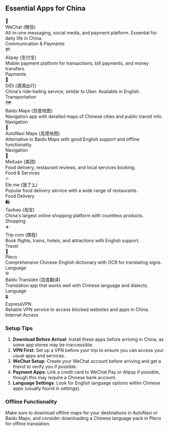 ## Essential Apps for China

<div class="app-grid">
  <div class="app-card">
    <div class="app-icon">📱</div>
    <div class="app-name">WeChat (微信)</div>
    <div class="app-description">All-in-one messaging, social media, and payment platform. Essential for daily life in China.</div>
    <div class="app-category">Communication & Payments</div>
  </div>
  
  <div class="app-card">
    <div class="app-icon">💳</div>
    <div class="app-name">Alipay (支付宝)</div>
    <div class="app-description">Mobile payment platform for transactions, bill payments, and money transfers.</div>
    <div class="app-category">Payments</div>
  </div>
  
  <div class="app-card">
    <div class="app-icon">🚕</div>
    <div class="app-name">DiDi (滴滴出行)</div>
    <div class="app-description">China's ride-hailing service, similar to Uber. Available in English.</div>
    <div class="app-category">Transportation</div>
  </div>
  
  <div class="app-card">
    <div class="app-icon">🗺️</div>
    <div class="app-name">Baidu Maps (百度地图)</div>
    <div class="app-description">Navigation app with detailed maps of Chinese cities and public transit info.</div>
    <div class="app-category">Navigation</div>
  </div>
  
  <div class="app-card">
    <div class="app-icon">🧭</div>
    <div class="app-name">AutoNavi Maps (高德地图)</div>
    <div class="app-description">Alternative to Baidu Maps with good English support and offline functionality.</div>
    <div class="app-category">Navigation</div>
  </div>
  
  <div class="app-card">
    <div class="app-icon">🍴</div>
    <div class="app-name">Meituan (美团)</div>
    <div class="app-description">Food delivery, restaurant reviews, and local services booking.</div>
    <div class="app-category">Food & Services</div>
  </div>
  
  <div class="app-card">
    <div class="app-icon">🔥</div>
    <div class="app-name">Ele.me (饿了么)</div>
    <div class="app-description">Popular food delivery service with a wide range of restaurants.</div>
    <div class="app-category">Food Delivery</div>
  </div>
  
  <div class="app-card">
    <div class="app-icon">🛍️</div>
    <div class="app-name">Taobao (淘宝)</div>
    <div class="app-description">China's largest online shopping platform with countless products.</div>
    <div class="app-category">Shopping</div>
  </div>
  
  <div class="app-card">
    <div class="app-icon">✈️</div>
    <div class="app-name">Trip.com (携程)</div>
    <div class="app-description">Book flights, trains, hotels, and attractions with English support.</div>
    <div class="app-category">Travel</div>
  </div>
  
  <div class="app-card">
    <div class="app-icon">📖</div>
    <div class="app-name">Pleco</div>
    <div class="app-description">Comprehensive Chinese-English dictionary with OCR for translating signs.</div>
    <div class="app-category">Language</div>
  </div>
  
  <div class="app-card">
    <div class="app-icon">🌐</div>
    <div class="app-name">Baidu Translate (百度翻译)</div>
    <div class="app-description">Translation app that works well with Chinese language and dialects.</div>
    <div class="app-category">Language</div>
  </div>
  
  <div class="app-card">
    <div class="app-icon">🔒</div>
    <div class="app-name">ExpressVPN</div>
    <div class="app-description">Reliable VPN service to access blocked websites and apps in China.</div>
    <div class="app-category">Internet Access</div>
  </div>
</div>

### Setup Tips

1. **Download Before Arrival**: Install these apps before arriving in China, as some app stores may be inaccessible.
2. **VPN First**: Set up a VPN before your trip to ensure you can access your usual apps and services.
3. **WeChat Setup**: Create your WeChat account before arriving and get a friend to verify you if possible.
4. **Payment Apps**: Link a credit card to WeChat Pay or Alipay if possible, though this may require a Chinese bank account.
5. **Language Settings**: Look for English language options within Chinese apps (usually found in settings).

### Offline Functionality

Make sure to download offline maps for your destinations in AutoNavi or Baidu Maps, and consider downloading a Chinese language pack in Pleco for offline translation.
